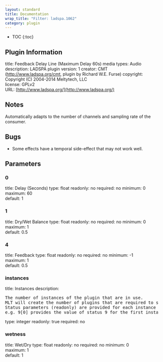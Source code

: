 ```yaml
---
layout: standard
title: Documentation
wrap_title: "Filter: ladspa.1062"
category: plugin
---
```

* TOC
{:toc}

## Plugin Information

title: Feedback Delay Line (Maximum Delay 60s)
media types:
Audio  
description: LADSPA plugin
version: 1
creator: CMT (http://www.ladspa.org/cmt, plugin by Richard W.E. Furse)
copyright: Copyright (C) 2004-2014 Meltytech, LLC  
license: GPLv2  
URL: [http://www.ladspa.org/](http://www.ladspa.org/)  

## Notes

Automatically adapts to the number of channels and sampling rate of the consumer.

## Bugs

* Some effects have a temporal side-effect that may not work well.


## Parameters

### 0

title: Delay (Seconds)  type: float
readonly: no
required: no
minimum: 0  
maximum: 60  
default: 1  

### 1

title: Dry/Wet Balance  type: float
readonly: no
required: no
minimum: 0  
maximum: 1  
default: 0.5  

### 4

title: Feedback  type: float
readonly: no
required: no
minimum: -1  
maximum: 1  
default: 0.5  

### instances

title: Instances  description:
<pre>
The number of instances of the plugin that are in use.
MLT will create the number of plugins that are required to support the number of audio channels.
Status parameters (readonly) are provided for each instance and are accessed by specifying the instance number after the identifier (starting at zero).
e.g. 9[0] provides the value of status 9 for the first instance.
</pre>
type: integer
readonly: true
required: no

### wetness

title: Wet/Dry  type: float
readonly: no
required: no
minimum: 0  
maximum: 1  
default: 1  

